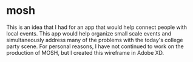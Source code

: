 # mosh
This is an idea that I had for an app that would help connect people with local events. This app would help organize small scale events and simultaneously address many of the problems with the today's college party scene. For personal reasons, I have not continued to work on the production of MOSH, but I created this wireframe in Adobe XD.
